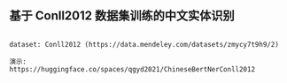 ## 基于 Conll2012 数据集训练的中文实体识别

```text

dataset: Conll2012 (https://data.mendeley.com/datasets/zmycy7t9h9/2)

演示: 
https://huggingface.co/spaces/qgyd2021/ChineseBertNerConll2012

```
